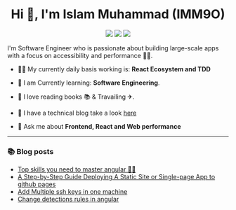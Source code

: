 <h1 align="center">Hi 👋, I'm Islam Muhammad (IMM9O)</h1>

<p align="center">
    <a href="https://twitter.com/IMM_9O"><img src="https://img.shields.io/badge/twitter-%231FA1F1?style=flat&logo=twitter&logoColor=white"/></a>
    <a href="https://www.instagram.com/IMM_9O"><img src="https://img.shields.io/badge/instagram-%23E4415F?style=flat&logo=instagram&logoColor=white"/></a>
    <a href="https://linkedin.com/in/islam-muhammad"><img src="https://img.shields.io/badge/linkedin-%230177B5?style=flat&logo=linkedin&logoColor=white"/></a>
</p>

I'm Software Engineer who is passionate about building large-scale apps with a focus on accessibility and performance 👨‍💻.

- 👷‍♂️ My currently daily basis working is: **React Ecosystem and TDD**

- 🌱 I am Currently learning: **Software Engineering**.

- 📖 I love reading books 📚 & Travailing ✈.

- 📝 I have a technical blog take a look [here](https://imm9o.github.io/)

- 💬 Ask me about **Frontend, React and Web performance**

---

### 📚 Blog posts

<!-- BLOG-POST-LIST:START -->
- [Top skills you need to master angular 👨‍💻](https://dev.to/imm9o/top-skills-you-need-to-master-angular-44pj)
- [A Step-by-Step Guide Deploying A Static Site or Single-page App to github pages](https://dev.to/imm9o/a-step-by-step-guide-deploying-a-static-site-or-single-page-app-to-github-pages-51ob)
- [Add Multiple ssh keys in one machine](https://dev.to/imm9o/add-multiple-ssh-keys-in-one-machine-29hk)
- [Change detections rules in angular](https://dev.to/imm9o/rules-of-change-detections-in-angular-5hhm)
<!-- BLOG-POST-LIST:END -->
